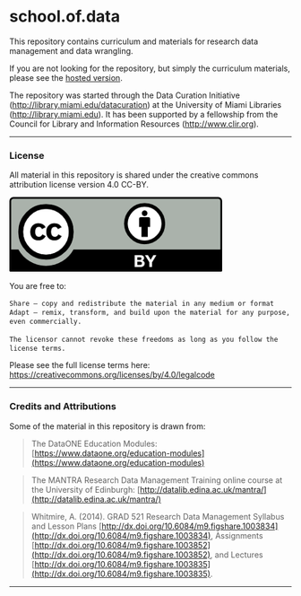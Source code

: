 # school.of.data

This repository contains curriculum and materials for research data management and data wrangling.  

If you are not looking for the repository, but simply the curriculum materials, please see the [hosted version](http://tibbben.github.io/school.of.data/). 

The repository was started through the Data Curation Initiative (http://library.miami.edu/datacuration) at the University of Miami Libraries (http://library.miami.edu). It has been supported by a fellowship from the Council for Library and Information Resources (http://www.clir.org).

---

### License

All material in this repository is shared under the creative commons attribution license version 4.0 CC-BY. 

![CC-BY 4.0](/common/assets/cc-by4.png)

You are free to:

    Share — copy and redistribute the material in any medium or format
    Adapt — remix, transform, and build upon the material for any purpose, even commercially.

    The licensor cannot revoke these freedoms as long as you follow the license terms.

Please see the full license terms here: https://creativecommons.org/licenses/by/4.0/legalcode

---

### Credits and Attributions

Some of the material in this repository is drawn from:

> The DataONE Education Modules: [https://www.dataone.org/education-modules](https://www.dataone.org/education-modules)

> The MANTRA Research Data Management Training online course at the University of Edinburgh: [http://datalib.edina.ac.uk/mantra/](http://datalib.edina.ac.uk/mantra/)

> Whitmire, A. (2014). GRAD 521 Research Data Management Syllabus and Lesson Plans [http://dx.doi.org/10.6084/m9.figshare.1003834](http://dx.doi.org/10.6084/m9.figshare.1003834), Assignments [http://dx.doi.org/10.6084/m9.figshare.1003852](http://dx.doi.org/10.6084/m9.figshare.1003852), and Lectures [http://dx.doi.org/10.6084/m9.figshare.1003835](http://dx.doi.org/10.6084/m9.figshare.1003835).

---

